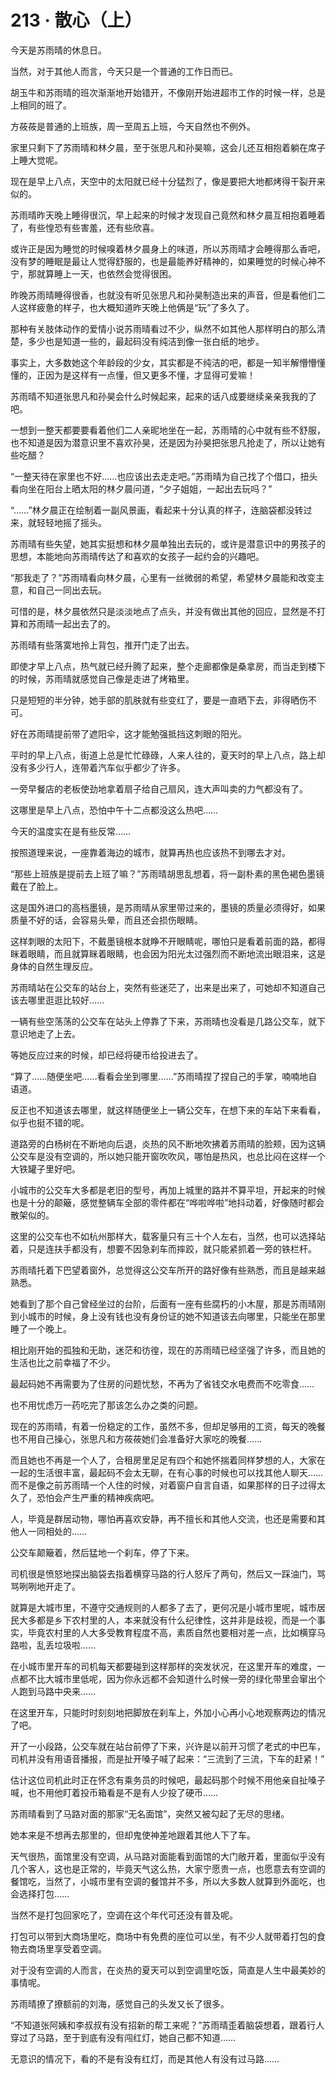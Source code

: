 <link rel="stylesheet" href="../styles/text.css"/>
<h1>213 · 散心（上）</h1>

今天是苏雨晴的休息日。

当然，对于其他人而言，今天只是一个普通的工作日而已。

胡玉牛和苏雨晴的班次渐渐地开始错开，不像刚开始进超市工作的时候一样，总是上相同的班了。

方莜莜是普通的上班族，周一至周五上班，今天自然也不例外。

家里只剩下了苏雨晴和林夕晨，至于张思凡和孙昊嘛，这会儿还互相抱着躺在席子上睡大觉呢。

现在是早上八点，天空中的太阳就已经十分猛烈了，像是要把大地都烤得干裂开来似的。

苏雨晴昨天晚上睡得很沉，早上起来的时候才发现自己竟然和林夕晨互相抱着睡着了，有些惶恐有些害羞，还有些欣喜。

或许正是因为睡觉的时候嗅着林夕晨身上的味道，所以苏雨晴才会睡得那么香吧，没有梦的睡眠是最让人觉得舒服的，也是最能养好精神的，如果睡觉的时候心神不宁，那就算睡上一天，也依然会觉得很困。

昨晚苏雨晴睡得很香，也就没有听见张思凡和孙昊制造出来的声音，但是看他们二人这样疲惫的样子，也大概知道昨天晚上他俩是“玩”了多久了。

那种有关肢体动作的爱情小说苏雨晴看过不少，纵然不如其他人那样明白的那么清楚，多少也是知道一些的，最起码没有纯洁到像一张白纸的地步。

事实上，大多数她这个年龄段的少女，其实都是不纯洁的吧，都是一知半解懵懵懂懂的，正因为是这样有一点懂，但又更多不懂，才显得可爱嘛！

苏雨晴不知道张思凡和孙昊会什么时候起来，起来的话八成要继续亲亲我我的了吧。

一想到一整天都要要看着他们二人亲昵地坐在一起，苏雨晴的心中就有些不舒服，也不知道是因为潜意识里不喜欢孙昊，还是因为孙昊把张思凡抢走了，所以让她有些吃醋？

“一整天待在家里也不好……也应该出去走走吧。”苏雨晴为自己找了个借口，扭头看向坐在阳台上晒太阳的林夕晨问道，“夕子姐姐，一起出去玩吗？”

“……”林夕晨正在绘制着一副风景画，看起来十分认真的样子，连脑袋都没转过来，就轻轻地摇了摇头。

苏雨晴有些失望，她其实挺想和林夕晨单独出去玩的，或许是潜意识中的男孩子的思想，本能地向苏雨晴传达了和喜欢的女孩子一起约会的兴趣吧。

“那我走了？”苏雨晴看向林夕晨，心里有一丝微弱的希望，希望林夕晨能和改变主意，和自己一同出去玩。

可惜的是，林夕晨依然只是淡淡地点了点头，并没有做出其他的回应，显然是不打算和苏雨晴一起出去了的。

苏雨晴有些落寞地拎上背包，推开门走了出去。

即使才早上八点，热气就已经升腾了起来，整个走廊都像是桑拿房，而当走到楼下的时候，苏雨晴就感觉自己像是走进了烤箱里。

只是短短的半分钟，她手部的肌肤就有些变红了，要是一直晒下去，非得晒伤不可。

好在苏雨晴提前带了遮阳伞，这才能勉强抵挡这刺眼的阳光。

平时的早上八点，街道上总是忙忙碌碌，人来人往的，夏天时的早上八点，路上却没有多少行人，连带着汽车似乎都少了许多。

一旁早餐店的老板使劲地拿着扇子给自己扇风，连大声叫卖的力气都没有了。

这哪里是早上八点，恐怕中午十二点都没这么热吧……

今天的温度实在是有些反常……

按照道理来说，一座靠着海边的城市，就算再热也应该热不到哪去才对。

“那些上班族是提前去上班了嘛？”苏雨晴胡思乱想着，将一副朴素的黑色褐色墨镜戴在了脸上。

这是国外进口的高档墨镜，是苏雨晴从家里带过来的，墨镜的质量必须得好，如果质量不好的话，会容易头晕，而且还会损伤眼睛。

这样刺眼的太阳下，不戴墨镜根本就睁不开眼睛呢，哪怕只是看着前面的路，都得眯着眼睛，而且就算眯着眼睛，也会因为阳光太过强烈而不断地流出眼泪来，这是身体的自然生理反应。

苏雨晴站在公交车的站台上，突然有些迷茫了，出来是出来了，可她却不知道自己该去哪里逛逛比较好……

一辆有些空荡荡的公交车在站头上停靠了下来，苏雨晴也没看是几路公交车，就下意识地走了上去。

等她反应过来的时候，却已经将硬币给投进去了。

“算了……随便坐吧……看看会坐到哪里……”苏雨晴捏了捏自己的手掌，喃喃地自语道。

反正也不知道该去哪里，就这样随便坐上一辆公交车，在想下来的车站下来看看，似乎也挺不错的呢。

道路旁的白杨树在不断地向后退，炎热的风不断地吹拂着苏雨晴的脸颊，因为这辆公交车是没有空调的，所以她只能开窗吹吹风，哪怕是热风，也总比闷在这样一个大铁罐子里好吧。

小城市的公交车大多都是老旧的型号，再加上城里的路并不算平坦，开起来的时候也是十分的颠簸，感觉整辆车全部的零件都在“哗啦哗啦”地抖动着，好像随时都会散架似的。

这里的公交车也不如杭州那样大，载客量只有三十个人左右，当然，也可以选择站着，只是连扶手都没有，想要不因急刹车而摔跤，就只能紧抓着一旁的铁栏杆。

苏雨晴托着下巴望着窗外，总觉得这公交车所开的路好像有些熟悉，而且是越来越熟悉。

她看到了那个自己曾经坐过的台阶，后面有一座有些腐朽的小木屋，那是苏雨晴刚到小城市的时候，身上没有钱也没有身份证的她不知道该去向哪里，只能坐在那里睡了一个晚上。

相比刚开始的孤独和无助，迷茫和彷徨，现在的苏雨晴已经坚强了许多，而且她的生活也比之前幸福了不少。

最起码她不再需要为了住房的问题忧愁，不再为了省钱交水电费而不吃零食……

也不用忧虑万一药吃完了那该怎么办之类的问题。

现在的苏雨晴，有着一份稳定的工作，虽然不多，但却足够用的工资，每天的晚餐也不用自己操心，张思凡和方莜莜她们会准备好大家吃的晚餐……

而且她也不再是一个人了，合租房里足足有四个和她怀揣着同样梦想的人，大家在一起的生活很丰富，最起码不会太无聊，在有心事的时候也可以找其他人聊天……而不是像之前苏雨晴一个人住的时候，对着窗户自言自语，如果那样的日子过得太久了，恐怕会产生严重的精神疾病吧。

人，毕竟是群居动物，哪怕再喜欢安静，再不擅长和其他人交流，也还是需要和其他人一同相处的……

公交车颠簸着，然后猛地一个刹车，停了下来。

司机很是愤怒地探出脑袋去指着横穿马路的行人怒斥了两句，然后又一踩油门，骂骂咧咧地开走了。

就算是大城市里，不遵守交通规则的人都多了去了，更何况是小城市里呢，城市居民大多都是乡下农村里的人，本来就没有什么纪律性，这并非是歧视，而是一个事实，毕竟农村里的人大多受教育程度不高，素质自然也要相对差一点，比如横穿马路啦，乱丢垃圾啦……

在小城市里开车的司机每天都要碰到这样那样的突发状况，在这里开车的难度，一点都不比大城市里低呢，因为你永远都不会知道什么时候一旁的绿化带里会窜出个人跑到马路中央来……

在这里开车，只能时时刻刻地把脚放在刹车上，外加小心再小心地观察两边的情况了吧。

开了一小段路，公交车就在站台前停了下来，兴许是以前开习惯了老式的中巴车，司机并没有用语音播报，而是扯开嗓子喊了起来：“三流到了三流，下车的赶紧！”

估计这位司机此时正在怀念有乘务员的时候吧，最起码那个时候不用他亲自扯嗓子喊，也不用他盯着投币箱看是不是有人少投了硬币……

苏雨晴看到了马路对面的那家“无名面馆”，突然又被勾起了无尽的思绪。

她本来是不想再去那里的，但却鬼使神差地跟着其他人下了车。

天气很热，面馆里没有空调，从马路对面能看到面馆的大门敞开着，里面似乎没有几个客人，这也是正常的，毕竟天气这么热，大家宁愿贵一点，也愿意去有空调的餐馆吃，当然了，小城市里有空调的餐馆并不多，所以大多数人就算到外面吃，也会选择打包……

当然不是打包回家吃了，空调在这个年代可还没有普及呢。

打包可以带到大商场里吃，商场中有免费的座位可以坐，有不少人就带着打包的食物去商场里享受着空调。

对于没有空调的人而言，在炎热的夏天可以到空调里吃饭，简直是人生中最美妙的事情呢。

苏雨晴撩了撩额前的刘海，感觉自己的头发又长了很多。

“不知道张阿姨和李叔叔有没有招新的帮工来呢？”苏雨晴歪着脑袋想着，跟着行人穿过了马路，至于到底有没有闯红灯，她自己都不知道……

无意识的情况下，看的不是有没有红灯，而是其他人有没有过马路……
